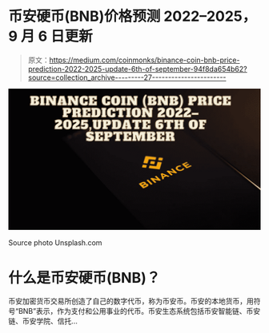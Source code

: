 # 币安硬币(BNB)价格预测 2022–2025，9 月 6 日更新

> 原文：<https://medium.com/coinmonks/binance-coin-bnb-price-prediction-2022-2025-update-6th-of-september-94f8da654b62?source=collection_archive---------27----------------------->

![](img/d95251210140b0c2a78820dff6783f3e.png)

Source photo Unsplash.com

# 什么是币安硬币(BNB)？

币安加密货币交易所创造了自己的数字代币，称为币安币。币安的本地货币，用符号“BNB”表示，作为支付和公用事业的代币。币安生态系统包括币安智能链、币安链、币安学院、信托…